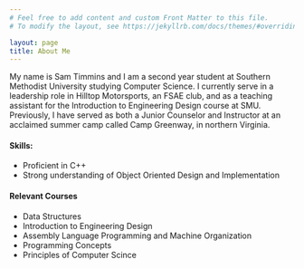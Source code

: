 ```yaml
---
# Feel free to add content and custom Front Matter to this file.
# To modify the layout, see https://jekyllrb.com/docs/themes/#overriding-theme-defaults

layout: page
title: About Me
---
```


My name is Sam Timmins and I am a second year student at Southern Methodist University studying Computer Science. I currently serve in a leadership role in Hilltop Motorsports, an FSAE club, and as a teaching assistant for the Introduction to Engineering Design course at SMU. Previously, I have served as both a Junior Counselor and Instructor at an acclaimed summer camp called Camp Greenway, in northern Virginia. 

#### Skills:
  * Proficient in C++
  * Strong understanding of Object Oriented Design and Implementation

#### Relevant Courses
  * Data Structures
  * Introduction to Engineering Design
  * Assembly Language Programming and Machine Organization
  * Programming Concepts
  * Principles of Computer Scince 
